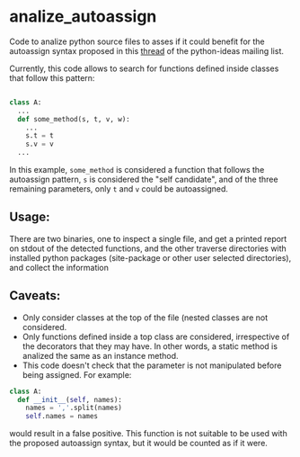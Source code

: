 # analize_autoassign
Code to analize python source files to asses if it could benefit for the autoassign syntax proposed 
in this [thread](https://mail.python.org/archives/list/python-ideas@python.org/thread/SCXHEWCHBJN3A7DPGGPPFLSTMBLLAOTX/) of the python-ideas mailing list.

Currently, this code allows to search for functions defined inside classes that follow this pattern:
```python

class A:
  ...
  def some_method(s, t, v, w):
    ...
    s.t = t
    s.v = v
  ...
```
In this example, `some_method` is considered a function that follows the autoassign pattern, `s` is considered 
the "self candidate", and of the three remaining parameters, only `t` and `v` could be autoassigned.

## Usage:
There are two binaries, one to inspect a single file, and get a printed report on stdout of the detected 
functions, and the other traverse directories with installed python packages (site-package or other user selected directories),
and collect the information 

## Caveats:
- Only consider classes at the top of the file (nested classes are not considered.
- Only functions defined inside a top class are considered, irrespective of the decorators 
that they may have. In other words, a static method is analized the same as an instance method.
- This code doesn't check that the parameter is not manipulated before being assigned. For example:
```python
class A:
  def __init__(self, names):
    names = ','.split(names)
    self.names = names
```
would result in a false positive. This function is not suitable to be used with the proposed autoassign syntax, 
but it would be counted as if it were.
